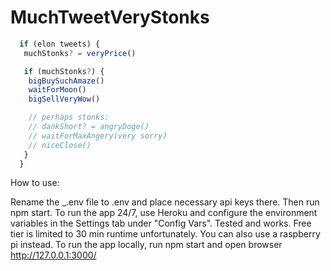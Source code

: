 # MuchTweetVeryStonks
```javascript
  if (elon tweets) {  
   muchStonks? = veryPrice()  

   if (muchStonks?) {  
    bigBuySuchAmaze()  
    waitForMoon()  
    bigSellVeryWow()  

    // perhaps stonks:  
    // dankShort? = angryDoge()  
    // waitForMaxAngery(very sorry)  
    // niceClose()  
   }
  }
```


How to use:

Rename the \_.env file to .env and place necessary api keys there. Then run npm start.
To run the app 24/7, use Heroku and configure the environment variables in the Settings tab under "Config Vars". Tested and works. Free tier is limited to 30 min runtime unfortunately. You can also use a raspberry pi instead.
To run the app locally, run npm start and open browser http://127.0.0.1:3000/

